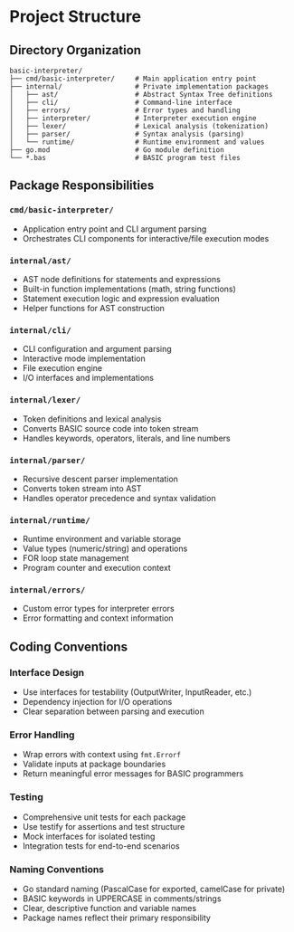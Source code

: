# Project Structure

## Directory Organization

```
basic-interpreter/
├── cmd/basic-interpreter/     # Main application entry point
├── internal/                  # Private implementation packages
│   ├── ast/                   # Abstract Syntax Tree definitions
│   ├── cli/                   # Command-line interface
│   ├── errors/                # Error types and handling
│   ├── interpreter/           # Interpreter execution engine
│   ├── lexer/                 # Lexical analysis (tokenization)
│   ├── parser/                # Syntax analysis (parsing)
│   └── runtime/               # Runtime environment and values
├── go.mod                     # Go module definition
└── *.bas                      # BASIC program test files
```

## Package Responsibilities

### `cmd/basic-interpreter/`
- Application entry point and CLI argument parsing
- Orchestrates CLI components for interactive/file execution modes

### `internal/ast/`
- AST node definitions for statements and expressions
- Built-in function implementations (math, string functions)
- Statement execution logic and expression evaluation
- Helper functions for AST construction

### `internal/cli/`
- CLI configuration and argument parsing
- Interactive mode implementation
- File execution engine
- I/O interfaces and implementations

### `internal/lexer/`
- Token definitions and lexical analysis
- Converts BASIC source code into token stream
- Handles keywords, operators, literals, and line numbers

### `internal/parser/`
- Recursive descent parser implementation
- Converts token stream into AST
- Handles operator precedence and syntax validation

### `internal/runtime/`
- Runtime environment and variable storage
- Value types (numeric/string) and operations
- FOR loop state management
- Program counter and execution context

### `internal/errors/`
- Custom error types for interpreter errors
- Error formatting and context information

## Coding Conventions

### Interface Design
- Use interfaces for testability (OutputWriter, InputReader, etc.)
- Dependency injection for I/O operations
- Clear separation between parsing and execution

### Error Handling
- Wrap errors with context using `fmt.Errorf`
- Validate inputs at package boundaries
- Return meaningful error messages for BASIC programmers

### Testing
- Comprehensive unit tests for each package
- Use testify for assertions and test structure
- Mock interfaces for isolated testing
- Integration tests for end-to-end scenarios

### Naming Conventions
- Go standard naming (PascalCase for exported, camelCase for private)
- BASIC keywords in UPPERCASE in comments/strings
- Clear, descriptive function and variable names
- Package names reflect their primary responsibility